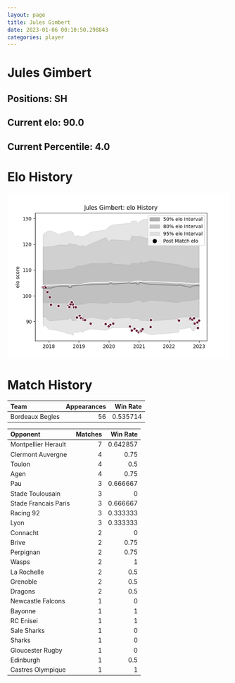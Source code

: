 ```yaml
---  
layout: page  
title: Jules Gimbert  
date: 2023-01-06 00:10:50.298843  
categories: player  
---
```

# Jules Gimbert

## Positions: SH

## Current elo: 90.0

## Current Percentile: 4.0

# Elo History


![elo history](history_JulesGimbert.png)
# Match History


| Team            |   Appearances |   Win Rate |
|:----------------|--------------:|-----------:|
| Bordeaux Begles |            56 |   0.535714 |

| Opponent             |   Matches |   Win Rate |
|:---------------------|----------:|-----------:|
| Montpellier Herault  |         7 |   0.642857 |
| Clermont Auvergne    |         4 |   0.75     |
| Toulon               |         4 |   0.5      |
| Agen                 |         4 |   0.75     |
| Pau                  |         3 |   0.666667 |
| Stade Toulousain     |         3 |   0        |
| Stade Francais Paris |         3 |   0.666667 |
| Racing 92            |         3 |   0.333333 |
| Lyon                 |         3 |   0.333333 |
| Connacht             |         2 |   0        |
| Brive                |         2 |   0.75     |
| Perpignan            |         2 |   0.75     |
| Wasps                |         2 |   1        |
| La Rochelle          |         2 |   0.5      |
| Grenoble             |         2 |   0.5      |
| Dragons              |         2 |   0.5      |
| Newcastle Falcons    |         1 |   0        |
| Bayonne              |         1 |   1        |
| RC Enisei            |         1 |   1        |
| Sale Sharks          |         1 |   0        |
| Sharks               |         1 |   0        |
| Gloucester Rugby     |         1 |   0        |
| Edinburgh            |         1 |   0.5      |
| Castres Olympique    |         1 |   1        |